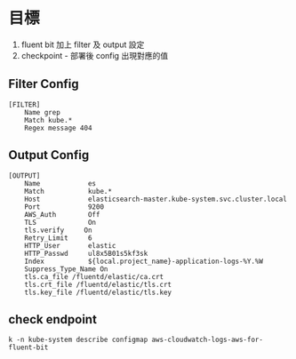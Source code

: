 # 目標
1. fluent bit 加上 filter 及 output 設定
2. checkpoint - 部署後 config 出現對應的值

## Filter Config
```
[FILTER]
    Name grep
    Match kube.*
    Regex message 404
```


## Output Config
```
[OUTPUT]
    Name            es
    Match           kube.*
    Host            elasticsearch-master.kube-system.svc.cluster.local
    Port            9200
    AWS_Auth        Off
    TLS             On
    tls.verify     On
    Retry_Limit     6
    HTTP_User       elastic
    HTTP_Passwd     ul8x5B01s5kf3sk
    Index           ${local.project_name}-application-logs-%Y.%W
    Suppress_Type_Name On
    tls.ca_file /fluentd/elastic/ca.crt
    tls.crt_file /fluentd/elastic/tls.crt
    tls.key_file /fluentd/elastic/tls.key 
```


## check endpoint
```
k -n kube-system describe configmap aws-cloudwatch-logs-aws-for-fluent-bit
```
